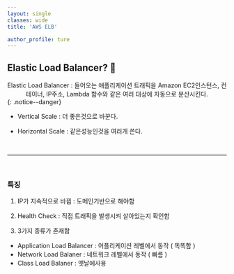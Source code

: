 ```yaml
---
layout: single
classes: wide
title: 'AWS ELB'

author_profile: ture
---
```


## Elastic Load Balancer? 🍪

<center>  Elastic Load Balancer : 들어오는 애플리케이션 트래픽을 Amazon EC2인스턴스, 컨테이너, IP주소, Lambda 함수와 같은 여러 대상에 자동으로 분산시킨다.</center>
{: .notice--danger}

- Vertical Scale : 더 좋은것으로 바꾼다.

- Horizontal Scale : 같은성능인것을 여러개 쓴다.

<br>
<hr>
<br>

### 특징

1. IP가 지속적으로 바뀜 : 도메인기반으로 해야함

2. Health Check : 직접 트래픽을 발생시켜 살아있는지 확인함

3. 3가지 종류가 존재함

- Application Load Balancer : 어플리케이션 레벨에서 동작 ( 똑똑함 )
- Network Load Balaner : 네트워크 레벨에서 동작 ( 빠름 )
- Class Load Balaner : 옛날에사용
